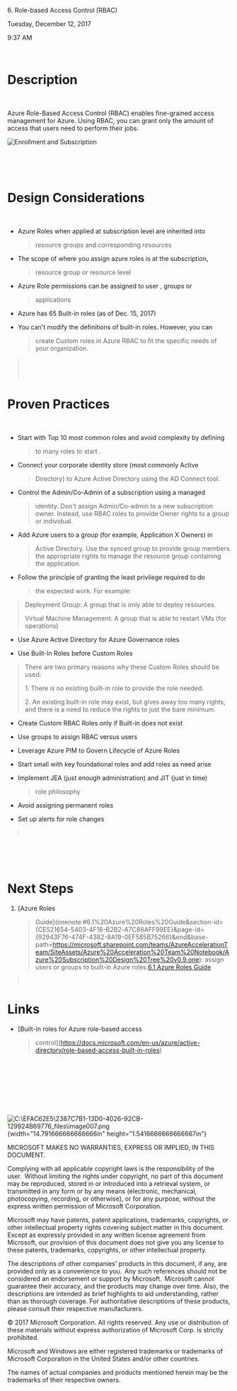 6\. Role-based Access Control (RBAC)

Tuesday, December 12, 2017

9:37 AM

 

Description
===========

 

Azure Role-Based Access Control (RBAC) enables fine-grained access
management for Azure. Using RBAC, you can grant only the amount of
access that users need to perform their jobs.


![Enrollment and Subscription](./enrollement-subcriptions-model.png)

 

 

 

Design Considerations
=====================

 

-   Azure Roles when applied at subscription level are inherited into
    > resource groups and corresponding resources

-   The scope of where you assign azure roles is at the subscription,
    > resource group or resource level

-   Azure Role permissions can be assigned to user , groups or
    > applications

-   Azure has 65 Built-in roles (as of Dec. 15, 2017)

-   You can't modify the definitions of built-in roles. However, you can
    > create Custom roles in Azure RBAC to fit the specific needs of
    > your organization.

>  
>
>  

Proven Practices
================

 

-   Start with Top 10 most common roles and avoid complexity by defining
    > to many roles to start .

-   Connect your corporate identity store (most commonly Active
    > Directory) to Azure Active Directory using the AD Connect tool.

-   Control the Admin/Co-Admin of a subscription using a managed
    > identity. Don\'t assign Admin/Co-admin to a new subscription
    > owner. Instead, use RBAC roles to provide Owner rights to a group
    > or individual.

-   Add Azure users to a group (for example, Application X Owners) in
    > Active Directory. Use the synced group to provide group members
    > the appropriate rights to manage the resource group containing the
    > application.

-   Follow the principle of granting the least privilege required to do
    > the expected work. For example:

> Deployment Group: A group that is only able to deploy resources.
>
> Virtual Machine Management: A group that is able to restart VMs (for
> operations)

-   Use Azure Active Directory for Azure Governance roles

-   Use Built-In Roles before Custom Roles

> There are two primary reasons why these Custom Roles should be used:
>
> 1\. There is no existing built-in role to provide the role needed.
>
> 2\. An existing built-in role may exist, but gives away too many rights,
> and there is a need to reduce the rights to just the bare minimum.

-   Create Custom RBAC Roles only if Built-in does not exist

-   Use groups to assign RBAC versus users

-   Leverage Azure PIM to Govern Lifecycle of Azure Roles

-   Start small with key foundational roles and add roles as need arise

-   Implement JEA (just enough administration) and JIT (just in time)
    > role philosophy

-   Avoid assigning permanent roles

-   Set up alerts for role changes

>  

 

 

Next Steps
==========

1.  [Azure Roles
    > Guide](onenote:#6.1%20Azure%20Roles%20Guide&section-id={CE521654-5403-4F18-B2B2-A7C88AFF99EE}&page-id={92943F76-474F-4382-8A19-0EF585B75266}&end&base-path=https://microsoft.sharepoint.com/teams/AzureAccelerationTeam/SiteAssets/Azure%20Acceleration%20Team%20Notebook/Azure%20Subscription%20Design%20Tree%20v0.9.one):
    > assign users or groups to built-in Azure roles.[6.1 Azure Roles
    > Guide](onenote:#6.1%20Azure%20Roles%20Guide&section-id={CE521654-5403-4F18-B2B2-A7C88AFF99EE}&page-id={92943F76-474F-4382-8A19-0EF585B75266}&end&base-path=https://microsoft.sharepoint.com/teams/AzureAccelerationTeam/SiteAssets/Azure%20Acceleration%20Team%20Notebook/Azure%20Subscription%20Design%20Tree%20v0.9.one)

>  

Links
=====

-   [Built-in roles for Azure role-based access
    > control](https://docs.microsoft.com/en-us/azure/active-directory/role-based-access-built-in-roles)

 

 

 

 

![C:\\EFAC62E5\\2387C7B1-13D0-4026-92CB-129924B69776\_files\\image007.png](media/image7.png){width="14.791666666666666in"
height="1.5416666666666667in"}

MICROSOFT MAKES NO WARRANTIES, EXPRESS OR IMPLIED, IN THIS DOCUMENT.  

Complying with all applicable copyright laws is the responsibility of
the user.  Without limiting the rights under copyright, no part of this
document may be reproduced, stored in or introduced into a retrieval
system, or transmitted in any form or by any means (electronic,
mechanical, photocopying, recording, or otherwise), or for any purpose,
without the express written permission of Microsoft Corporation.  

Microsoft may have patents, patent applications, trademarks, copyrights,
or other intellectual property rights covering subject matter in this
document.  Except as expressly provided in any written license agreement
from Microsoft, our provision of this document does not give you any
license to these patents, trademarks, copyrights, or other intellectual
property.  

The descriptions of other companies' products in this document, if any,
are provided only as a convenience to you.  Any such references should
not be considered an endorsement or support by Microsoft.  Microsoft
cannot guarantee their accuracy, and the products may change over time.
Also, the descriptions are intended as brief highlights to aid
understanding, rather than as thorough coverage. For authoritative
descriptions of these products, please consult their respective
manufacturers. 

© 2017 Microsoft Corporation. All rights reserved. Any use or
distribution of these materials without express authorization of
Microsoft Corp. is strictly prohibited. 

Microsoft and Windows are either registered trademarks or trademarks of
Microsoft Corporation in the United States and/or other countries. 

The names of actual companies and products mentioned herein may be the
trademarks of their respective owners. 
